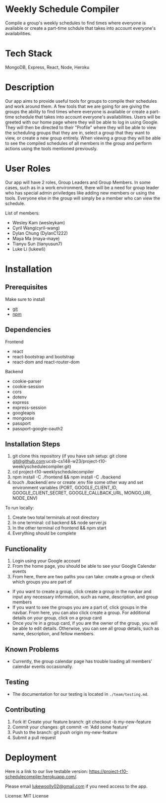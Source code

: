 # Weekly Schedule Compiler

Compile a group's weekly schedules to find times where everyone is available or create a part-time schdule that takes into account everyone's availabilities.

# Tech Stack

MongoDB, Express, React, Node, Heroku

# Description

Our app aims to provide useful tools for groups to compile their schedules and work around them. A few tools that we are going for are giving the groups the ability to find times where everyone is available or create a part-time schedule that takes into account everyone's availabilities. Users will be greeted with our home page where they will be able to log in using Google. They will then be directed to their "Profile" where they will be able to view the scheduling groups that they are in, select a group that they want to view, or create a new group entirely. When viewing a group they will be able to see the compiled schedules of all members in the group and perform actions using the tools mentioned previously.

# User Roles

Our app will have 2 roles, Group Leaders and Group Members. In some cases, such as in a work environment, there will be a need for group leader who has special admin priviledges like adding new members or using the tools. Everyone else in the group will simply be a member who can view the schedule.

List of members:

- Wesley Kam (wesleykam)
- Cyril Wang(cyril-wang)
- Dylan Chung (DylanC1222)
- Maya Ma (maya-maye)
- Tianyu Sun (tianyusun7)
- Luke Li (lukewli)

# Installation

## Prerequisites

Make sure to install

- [git](https://git-scm.com/downloads)
- [npm](https://docs.npmjs.com/downloading-and-installing-node-js-and-npm)

## Dependencies

Frontend

- react
- react-bootstrap and bootstrap
- react-dom and react-router-dom

Backend

- cookie-parser
- cookie-session
- cors
- dotenv
- express
- express-session
- googleapis
- mongoose
- passport
- passport-google-oauth2

## Installation Steps

1. git clone this repository (if you have ssh setup: git clone git@github.com:ucsb-cs148-w23/project-t10-weeklyschedulecompiler.git)
2. cd project-t10-weeklyschedulecompiler
3. npm install -C ./frontend && npm install -C ./backend
4. touch ./backend/.env or create .env file some other way and set environment variables (PORT, GOOGLE_CLIENT_ID, GOOGLE_CLIENT_SECRET, GOOGLE_CALLBACK_URL, MONGO_URI, NODE_ENV)

To run locally: 
1. Create two total terminals at root directory
2. In one terminal: cd backend && node server.js
3. In the other terminal cd frontend && npm start
4. Everything should be complete

## Functionality

1. Login using your Google account
2. From the home page, you should be able to see your Google Calendar events
3. From here, there are two paths you can take: create a group or check which groups you are part of

 - If you want to create a group, click create a group in the navbar and input any necessary information, such as name, description, and group members
 - If you want to see the groups you are a part of, click groups in the navbar. From here, you can also click create a group. For additional details on your group, click on a group card
 - Once you're in a group card, if you are the owner of the group, you will be able to edit details. Otherwise, you can see all group details, such as name, description, and fellow members.

## Known Problems

 - Currently, the group calendar page has trouble loading all members' calendar events occasionally.
 
## Testing

- The documentation for our testing is located in `./team/testing.md`.

## Contributing

1. Fork it! Create your feature branch: git checkout -b my-new-feature
2. Commit your changes: git commit -m 'Add some feature'
3. Push to the branch: git push origin my-new-feature
4. Submit a pull request

# Deployment
Here is a link to our live testable version: https://project-t10-schedulecompiler.herokuapp.com/.

Please email lukewoolly02@gmail.com if you need access to the app. 

License: MIT License
